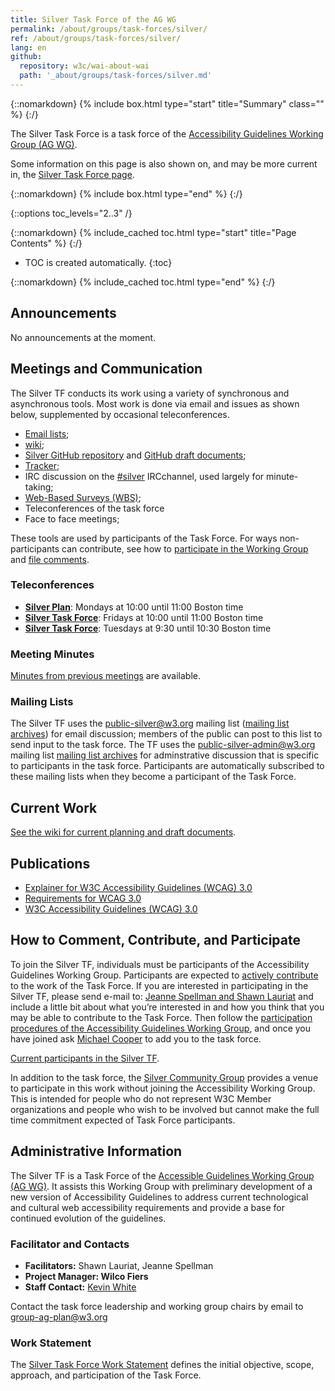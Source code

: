 ```yaml
---
title: Silver Task Force of the AG WG
permalink: /about/groups/task-forces/silver/
ref: /about/groups/task-forces/silver/
lang: en
github:
  repository: w3c/wai-about-wai
  path: '_about/groups/task-forces/silver.md'
---
```


{::nomarkdown}
{% include box.html type="start" title="Summary" class="" %}
{:/}

The Silver Task Force is a task force of the [Accessibility Guidelines Working Group (AG WG)](/about/groups/agwg/).

Some information on this page is also shown on, and may be more current in, the [Silver Task Force page](https://www.w3.org/groups/tf/silver-tf/).

{::nomarkdown}
{% include box.html type="end" %}
{:/}

{::options toc_levels="2..3" /}

{::nomarkdown}
{% include_cached toc.html type="start" title="Page Contents" %}
{:/}

-   TOC is created automatically.
{:toc}

{::nomarkdown}
{% include_cached toc.html type="end" %}
{:/}

## Announcements

No announcements at the moment.

## Meetings and Communication

The Silver TF conducts its work using a variety of synchronous and asynchronous tools. Most work is done via email and issues as shown below, supplemented by occasional teleconferences.

- [Email lists](https://www.w3.org/WAI/GL/task-forces/silver/#email);
- [wiki](https://www.w3.org/WAI/GL/task-forces/silver/wiki/);
- [Silver GitHub repository](https://github.com/w3c/silver/) and [GitHub draft documents](https://w3c.github.io/silver/);
- [Tracker](https://www.w3.org/WAI/GL/task-forces/silver/track/);
- IRC discussion on the [#silver](irc://irc.w3.org/silver) IRCchannel, used largely for minute-taking;
- [Web-Based Surveys (WBS)](https://www.w3.org/2002/09/wbs/94845/);
- Teleconferences of the task force
- Face to face meetings;

These tools are used by participants of the Task Force. For ways non-participants can contribute, see how to [participate in the Working Group](https://www.w3.org/WAI/GL/participation) and [file comments](https://www.w3.org/WAI/WCAG20/comments/).

### Teleconferences

- **[Silver Plan](https://www.w3.org/2017/08/telecon-info_silver-plan)**: Mondays at 10:00 until 11:00 Boston time
- **[Silver Task Force](https://www.w3.org/2017/08/telecon-info_silver-fri)**: Fridays at 10:00 until 11:00 Boston time
- **[Silver Task Force](https://www.w3.org/2017/08/telecon-info_silver-tue)**: Tuesdays at 9:30 until 10:30 Boston time

### Meeting Minutes

[Minutes from previous meetings](https://www.w3.org/WAI/GL/task-forces/silver/minutes) are available.

### Mailing Lists

The Silver TF uses the public-silver@w3.org mailing list ([mailing list archives](http://lists.w3.org/Archives/Public/public-silver/)) for email discussion; members of the public can post to this list to send input to the task force. The TF uses the public-silver-admin@w3.org mailing list [mailing list archives](http://lists.w3.org/Archives/Public/public-silver-admin/) for adminstrative discussion that is specific to participants in the task force. Participants are automatically subscribed to these mailing lists when they become a participant of the Task Force.

## Current Work

[See the wiki for current planning and draft documents](https://www.w3.org/WAI/GL/task-forces/silver/wiki/).

## Publications

- [Explainer for W3C Accessibility Guidelines (WCAG) 3.0](https://w3c.github.io/silver/explainer/)
- [Requirements for WCAG 3.0](https://w3c.github.io/silver/requirements/)
- [W3C Accessibility Guidelines (WCAG) 3.0](https://w3c.github.io/silver/guidelines/)

## How to Comment, Contribute, and Participate

To join the Silver TF, individuals must be participants of the Accessibility Guidelines Working Group. Participants are expected to [actively contribute](https://www.w3.org/WAI/GL/task-forces/silver/work-statement#participation) to the work of the Task Force. If you are interested in participating in the Silver TF, please send e-mail to: [Jeanne Spellman and Shawn Lauriat](mailto:jspellman@spellmanconsulting.com,lauriat@google.com?subject=Silver%20Task%20Force%20Enquiry) and include a little bit about what you’re interested in and how you think that you may be able to contribute to the Task Force. Then follow the [participation procedures of the Accessibility Guidelines Working Group](https://www.w3.org/WAI/GL/participation), and once you have joined ask [Michael Cooper](mailto:cooper@w3.org) to add you to the task force.

[Current participants in the Silver TF](https://www.w3.org/2000/09/dbwg/details?group=94845&public=1).

In addition to the task force, the [Silver Community Group](https://www.w3.org/community/silver/) provides a venue to participate in this work without joining the Accessibility Working Group. This is intended for people who do not represent W3C Member organizations and people who wish to be involved but cannot make the full time commitment expected of Task Force participants.

## Administrative Information

The Silver TF is a Task Force of the [Accessible Guidelines Working Group (AG WG)](https://www.w3.org/WAI/GL/). It assists this Working Group with preliminary development of a new version of Accessibility Guidelines to address current technological and cultural web accessibility requirements and provide a base for continued evolution of the guidelines.

### Facilitator and Contacts

- **Facilitators:** Shawn Lauriat, Jeanne Spellman
- **Project Manager: Wilco Fiers**
- **Staff Contact:** [Kevin White](https://www.w3.org/People/kevin/)

Contact the task force leadership and working group chairs by email to [group-ag-plan@w3.org](mailto:group-ag-plan@w3.org)

### Work Statement

The [Silver Task Force Work Statement](https://www.w3.org/WAI/GL/task-forces/silver/work-statement) defines the initial objective, scope, approach, and participation of the Task Force.
